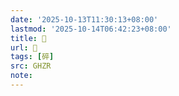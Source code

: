 ```yaml
---
date: '2025-10-13T11:30:13+08:00'
lastmod: '2025-10-14T06:42:23+08:00'
title: 󰤸
url: 󰤸
tags: [碎]
src: GHZR
note:
---
```


